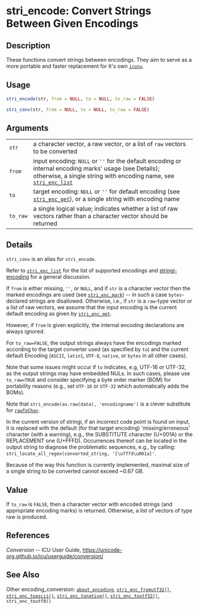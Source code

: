 # stri\_encode: Convert Strings Between Given Encodings

## Description

These functions convert strings between encodings. They aim to serve as a more portable and faster replacement for <span style="font-family: Courier New, Courier; color: #666666;">**R**</span>\'s own [`iconv`](https://stat.ethz.ch/R-manual/R-patched/library/base/html/iconv.html).

## Usage

```r
stri_encode(str, from = NULL, to = NULL, to_raw = FALSE)

stri_conv(str, from = NULL, to = NULL, to_raw = FALSE)
```

## Arguments

|          |                                                                                                                                                                                                  |
|----------|--------------------------------------------------------------------------------------------------------------------------------------------------------------------------------------------------|
| `str`    | a character vector, a raw vector, or a list of `raw` vectors to be converted                                                                                                                     |
| `from`   | input encoding: `NULL` or `''` for the default encoding or internal encoding marks\' usage (see Details); otherwise, a single string with encoding name, see [`stri_enc_list`](stri_enc_list.md) |
| `to`     | target encoding: `NULL` or `''` for default encoding (see [`stri_enc_get`](stri_enc_set.md)), or a single string with encoding name                                                              |
| `to_raw` | a single logical value; indicates whether a list of raw vectors rather than a character vector should be returned                                                                                |

## Details

`stri_conv` is an alias for `stri_encode`.

Refer to [`stri_enc_list`](stri_enc_list.md) for the list of supported encodings and [stringi-encoding](about_encoding.md) for a general discussion.

If `from` is either missing, `''`, or `NULL`, and if `str` is a character vector then the marked encodings are used (see [`stri_enc_mark`](stri_enc_mark.md)) -- in such a case `bytes`-declared strings are disallowed. Otherwise, i.e., if `str` is a `raw`-type vector or a list of raw vectors, we assume that the input encoding is the current default encoding as given by [`stri_enc_get`](stri_enc_set.md).

However, if `from` is given explicitly, the internal encoding declarations are always ignored.

For `to_raw=FALSE`, the output strings always have the encodings marked according to the target converter used (as specified by `to`) and the current default Encoding (`ASCII`, `latin1`, `UTF-8`, `native`, or `bytes` in all other cases).

Note that some issues might occur if `to` indicates, e.g, UTF-16 or UTF-32, as the output strings may have embedded NULs. In such cases, please use `to_raw=TRUE` and consider specifying a byte order marker (BOM) for portability reasons (e.g., set `UTF-16` or `UTF-32` which automatically adds the BOMs).

Note that `stri_encode(as.raw(data), 'encodingname')` is a clever substitute for [`rawToChar`](https://stat.ethz.ch/R-manual/R-patched/library/base/html/rawConversion.html).

In the current version of <span class="pkg">stringi</span>, if an incorrect code point is found on input, it is replaced with the default (for that target encoding) \'missing/erroneous\' character (with a warning), e.g., the SUBSTITUTE character (U+001A) or the REPLACEMENT one (U+FFFD). Occurrences thereof can be located in the output string to diagnose the problematic sequences, e.g., by calling: `stri_locate_all_regex(converted_string, '[\ufffd\u001a]'`.

Because of the way this function is currently implemented, maximal size of a single string to be converted cannot exceed \~0.67 GB.

## Value

If `to_raw` is `FALSE`, then a character vector with encoded strings (and appropriate encoding marks) is returned. Otherwise, a list of vectors of type raw is produced.

## References

*Conversion* -- ICU User Guide, <https://unicode-org.github.io/icu/userguide/conversion/>

## See Also

Other encoding\_conversion: [`about_encoding`](about_encoding.md), [`stri_enc_fromutf32()`,](stri_enc_fromutf32.md) [`stri_enc_toascii()`,](stri_enc_toascii.md) [`stri_enc_tonative()`,](stri_enc_tonative.md) [`stri_enc_toutf32()`,](stri_enc_toutf32.md) `stri_enc_toutf8()`
